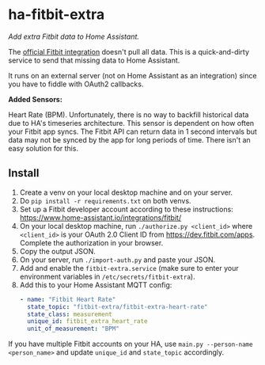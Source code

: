 # ha-fitbit-extra

_Add extra Fitbit data to Home Assistant._

The [official Fitbit integration](https://www.home-assistant.io/integrations/fitbit/) doesn't pull all data. This is a
quick-and-dirty service to send that missing data to Home Assistant.

It runs on an external server (not on Home Assistant as an integration) since you have to fiddle with OAuth2 callbacks.

**Added Sensors:**

Heart Rate (BPM). Unfortunately, there is no way to backfill historical data due to HA's timeseries architecture. This
sensor is dependent on how often your Fitbit app syncs. The Fitbit API can return data in 1 second intervals but data
may not be synced by the app for long periods of time. There isn't an easy solution for this.

## Install

1. Create a venv on your local desktop machine and on your server.
2. Do `pip install -r requirements.txt` on both venvs.
3. Set up a Fitbit developer account according to these
   instructions: <https://www.home-assistant.io/integrations/fitbit/>
4. On your local desktop machine, run `./authorize.py <client_id>` where `<client_id>` is your OAuth 2.0 Client ID
   from <https://dev.fitbit.com/apps>. Complete the authorization in your browser.
5. Copy the output JSON.
6. On your server, run `./import-auth.py` and paste your JSON.
7. Add and enable the `fitbit-extra.service` (make sure to enter your environment variables in
   `/etc/secrets/fitbit-extra`).
8. Add this to your Home Assistant MQTT config:
   ```yaml
   - name: "Fitbit Heart Rate"
     state_topic: "fitbit-extra/fitbit-extra-heart-rate"
     state_class: measurement
     unique_id: fitbit_extra_heart_rate
     unit_of_measurement: "BPM"
   ```

If you have multiple Fitbit accounts on your HA, use `main.py --person-name <person_name>` and update `unique_id` and
`state_topic` accordingly.
